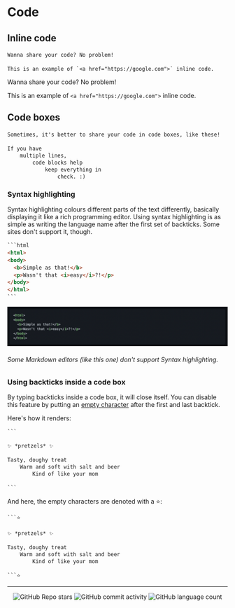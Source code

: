# Code

## Inline code

```
Wanna share your code? No problem!

This is an example of `<a href="https://google.com">` inline code.
```

Wanna share your code? No problem!

This is an example of `<a href="https://google.com">` inline code.

## Code boxes

```
Sometimes, it's better to share your code in code boxes, like these!

If you have
    multiple lines,
        code blocks help
            keep everything in
                check. :)
```

### Syntax highlighting

Syntax highlighting colours different parts of the text differently, basically displaying it like a rich programming editor. Using syntax highlighting is as simple as writing the language name after the first set of backticks. Some sites don't support it, though.

```html
‎```html
<html>
<body>
  <b>Simple as that!</b>
  <p>Wasn't that <i>easy</i>?!</p>
</body>
</html>
‎```
```

![Syntax highlighting example](/assets/code-blocks-example.png)

###### Some Markdown editors (like this one) don't support Syntax highlighting.

### Using backticks inside a code box

By typing backticks inside a code box, it will close itself. You can disable this feature by putting an [empty character](https://emptycharacter.com) after the first and last backtick.

Here's how it renders:

```
```‎

✨ *pretzels* ✨

Tasty, doughy treat
    Warm and soft with salt and beer
        Kind of like your mom

```‎
```

And here, the empty characters are denoted with a ⭐️:

```
```‎⭐️

✨ *pretzels* ✨

Tasty, doughy treat
    Warm and soft with salt and beer
        Kind of like your mom

```‎⭐️
```


<!-- Footer -->

---

<p align="center">
  <img alt="GitHub Repo stars" src="https://img.shields.io/github/stars/frogweezer/formatting?style=for-the-badge">
  <img alt="GitHub commit activity" src="https://img.shields.io/github/commit-activity/m/frogweezer/formatting?style=for-the-badge">
  <img alt="GitHub language count" src="https://img.shields.io/github/languages/count/frogweezer/formatting?style=for-the-badge">
</p>
